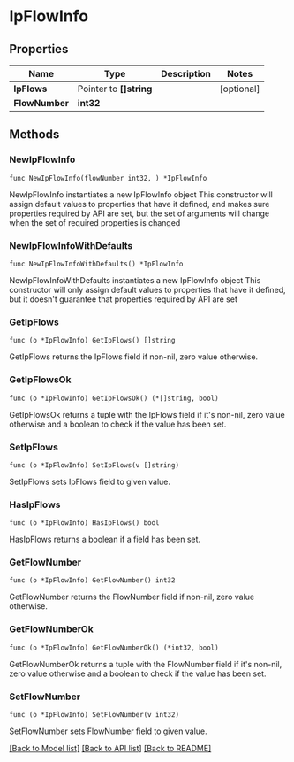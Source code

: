 # IpFlowInfo

## Properties

Name | Type | Description | Notes
------------ | ------------- | ------------- | -------------
**IpFlows** | Pointer to **[]string** |  | [optional] 
**FlowNumber** | **int32** |  | 

## Methods

### NewIpFlowInfo

`func NewIpFlowInfo(flowNumber int32, ) *IpFlowInfo`

NewIpFlowInfo instantiates a new IpFlowInfo object
This constructor will assign default values to properties that have it defined,
and makes sure properties required by API are set, but the set of arguments
will change when the set of required properties is changed

### NewIpFlowInfoWithDefaults

`func NewIpFlowInfoWithDefaults() *IpFlowInfo`

NewIpFlowInfoWithDefaults instantiates a new IpFlowInfo object
This constructor will only assign default values to properties that have it defined,
but it doesn't guarantee that properties required by API are set

### GetIpFlows

`func (o *IpFlowInfo) GetIpFlows() []string`

GetIpFlows returns the IpFlows field if non-nil, zero value otherwise.

### GetIpFlowsOk

`func (o *IpFlowInfo) GetIpFlowsOk() (*[]string, bool)`

GetIpFlowsOk returns a tuple with the IpFlows field if it's non-nil, zero value otherwise
and a boolean to check if the value has been set.

### SetIpFlows

`func (o *IpFlowInfo) SetIpFlows(v []string)`

SetIpFlows sets IpFlows field to given value.

### HasIpFlows

`func (o *IpFlowInfo) HasIpFlows() bool`

HasIpFlows returns a boolean if a field has been set.

### GetFlowNumber

`func (o *IpFlowInfo) GetFlowNumber() int32`

GetFlowNumber returns the FlowNumber field if non-nil, zero value otherwise.

### GetFlowNumberOk

`func (o *IpFlowInfo) GetFlowNumberOk() (*int32, bool)`

GetFlowNumberOk returns a tuple with the FlowNumber field if it's non-nil, zero value otherwise
and a boolean to check if the value has been set.

### SetFlowNumber

`func (o *IpFlowInfo) SetFlowNumber(v int32)`

SetFlowNumber sets FlowNumber field to given value.



[[Back to Model list]](../README.md#documentation-for-models) [[Back to API list]](../README.md#documentation-for-api-endpoints) [[Back to README]](../README.md)


